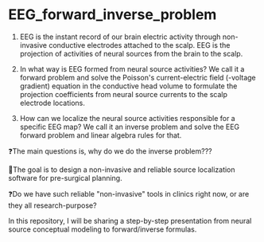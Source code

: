 # EEG_forward_inverse_problem
1. EEG is the instant record of our brain electric activity through non-invasive conductive electrodes attached to the scalp.
EEG is the projection of activities of neural sources from the brain to the scalp.

2. In what way is EEG formed from neural source activities? We call it a forward problem and solve the Poisson's current-electric field (-voltage gradient) equation in the conductive head volume to formulate the projection coefficients from neural source currents to the scalp electrode locations. 

3. How can we localize the neural source activities responsible for a specific EEG map? We call it an inverse problem and solve the EEG forward problem and linear algebra rules for that.

❓The main questions is, why do we do the inverse problem???

🎯The goal is to design a non-invasive and reliable source localization software for pre-surgical planning.

❓Do we have such reliable "non-invasive" tools in clinics right now, or are they all research-purpose?

In this repository, I will be sharing a step-by-step presentation from neural source conceptual modeling to forward/inverse formulas. 

